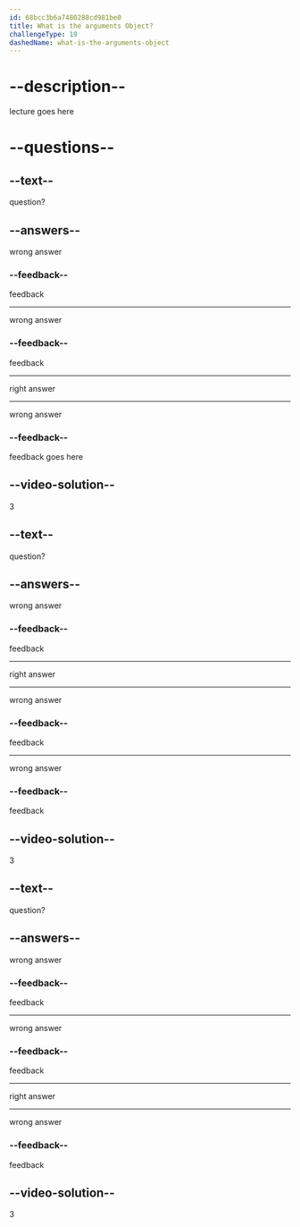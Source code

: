 ```yaml
---
id: 68bcc3b6a7480288cd981be0
title: What is the arguments Object?
challengeType: 19
dashedName: what-is-the-arguments-object
---
```


# --description--

lecture goes here


# --questions--

## --text--

question?

## --answers--

wrong answer

### --feedback--

feedback

---

wrong answer

### --feedback--

feedback

---

right answer

---

wrong answer

### --feedback--

feedback goes here

## --video-solution--

3

## --text--

question?

## --answers--

wrong answer

### --feedback--

feedback

---

right answer

---

wrong answer

### --feedback--

feedback

---

wrong answer

### --feedback--

feedback

## --video-solution--

3

## --text--

question?

## --answers--

wrong answer

### --feedback--

feedback

---

wrong answer

### --feedback--

feedback

---

right answer

---

wrong answer

### --feedback--

feedback

## --video-solution--

3
